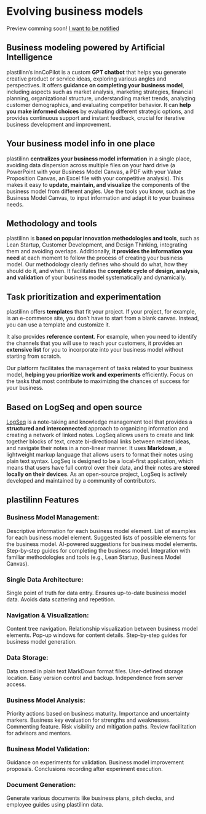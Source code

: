 Evolving business models
========================

Preview comming soon! [I want to be notified](https://docs.google.com/forms/d/e/1FAIpQLSfZG1IyMVIij1vmt0Ovm2uTYghkHU6pwbc2v7x8kCB9NNIF5g/viewform?usp=sf_link)

Business modeling powered by Artificial Intelligence
----------------------------------------------------

plastilinn’s innCoPilot is a custom **GPT chatbot** that helps you generate creative product or service ideas, exploring various angles and perspectives. It offers **guidance on completing your business model**, including aspects such as market analysis, marketing strategies, financial planning, organizational structure, understanding market trends, analyzing customer demographics, and evaluating competitor behavior. It can **help you make informed choices** by evaluating different strategic options, and provides continuous support and instant feedback, crucial for iterative business development and improvement.

Your business model info in one place
-------------------------------------

plastilinn **centralizes your business model information** in a single place, avoiding data dispersion across multiple files on your hard drive (a PowerPoint with your Business Model Canvas, a PDF with your Value Proposition Canvas, an Excel file with your competitive analysis). This makes it easy to **update, maintain, and visualize** the components of the business model from different angles. Use the tools you know, such as the Business Model Canvas, to input information and adapt it to your business needs.

Methodology and tools
---------------------

plastilinn is **based on popular innovation methodologies and tools**, such as Lean Startup, Customer Development, and Design Thinking, integrating them and avoiding overlaps. Additionally, **it provides the information you need** at each moment to follow the process of creating your business model. Our methodology clearly defines who should do what, how they should do it, and when. It facilitates the **complete cycle of design, analysis, and validation** of your business model systematically and dynamically.

Task prioritization and experimentation
---------------------------------------

plastilinn offers **templates** that fit your project. If your project, for example, is an e-commerce site, you don’t have to start from a blank canvas. Instead, you can use a template and customize it.

It also provides **reference content**. For example, when you need to identify the channels that you will use to reach your customers, it provides an **extensive list** for you to incorporate into your business model without starting from scratch.

Our platform facilitates the management of tasks related to your business model, **helping you prioritize work and experiments** efficiently. Focus on the tasks that most contribute to maximizing the chances of success for your business.

Based on LogSeq and open source
-------------------------------

[LogSeq](https://logseq.com) is a note-taking and knowledge management tool that provides a **structured and interconnected** approach to organizing information and creating a network of linked notes. LogSeq allows users to create and link together blocks of text, create bi-directional links between related ideas, and navigate their notes in a non-linear manner. It uses **Markdown**, a lightweight markup language that allows users to format their notes using plain text syntax. LogSeq is designed to be a local-first application, which means that users have full control over their data, and their notes are **stored locally on their devices**. As an open-source project, LogSeq is actively developed and maintained by a community of contributors.

plastilinn Features
-------------------

### Business Model Management:

Descriptive information for each business model element. List of examples for each business model element. Suggested lists of possible elements for the business model. AI-powered suggestions for business model elements. Step-by-step guides for completing the business model. Integration with familiar methodologies and tools (e.g., Lean Startup, Business Model Canvas).

### Single Data Architecture:

Single point of truth for data entry. Ensures up-to-date business model data. Avoids data scattering and repetition.

### Navigation & Visualization:

Content tree navigation. Relationship visualization between business model elements. Pop-up windows for content details. Step-by-step guides for business model generation.

### Data Storage:

Data stored in plain text MarkDown format files. User-defined storage location. Easy version control and backup. Independence from server access.

### Business Model Analysis:

Priority actions based on business maturity. Importance and uncertainty markers. Business key evaluation for strengths and weaknesses. Commenting feature. Risk visibility and mitigation paths. Review facilitation for advisors and mentors.

### Business Model Validation:

Guidance on experiments for validation. Business model improvement proposals. Conclusions recording after experiment execution.

### Document Generation:

Generate various documents like business plans, pitch decks, and employee guides using plastilinn data.